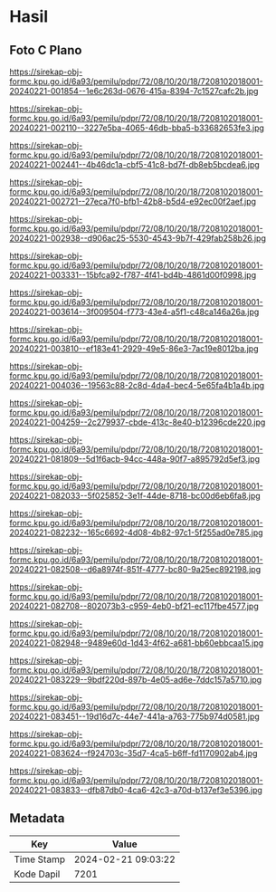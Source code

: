 # Hasil

## Foto C Plano

https://sirekap-obj-formc.kpu.go.id/6a93/pemilu/pdpr/72/08/10/20/18/7208102018001-20240221-001854--1e6c263d-0676-415a-8394-7c1527cafc2b.jpg

https://sirekap-obj-formc.kpu.go.id/6a93/pemilu/pdpr/72/08/10/20/18/7208102018001-20240221-002110--3227e5ba-4065-46db-bba5-b33682653fe3.jpg

https://sirekap-obj-formc.kpu.go.id/6a93/pemilu/pdpr/72/08/10/20/18/7208102018001-20240221-002441--4b46dc1a-cbf5-41c8-bd7f-db8eb5bcdea6.jpg

https://sirekap-obj-formc.kpu.go.id/6a93/pemilu/pdpr/72/08/10/20/18/7208102018001-20240221-002721--27eca7f0-bfb1-42b8-b5d4-e92ec00f2aef.jpg

https://sirekap-obj-formc.kpu.go.id/6a93/pemilu/pdpr/72/08/10/20/18/7208102018001-20240221-002938--d906ac25-5530-4543-9b7f-429fab258b26.jpg

https://sirekap-obj-formc.kpu.go.id/6a93/pemilu/pdpr/72/08/10/20/18/7208102018001-20240221-003331--15bfca92-f787-4f41-bd4b-4861d00f0998.jpg

https://sirekap-obj-formc.kpu.go.id/6a93/pemilu/pdpr/72/08/10/20/18/7208102018001-20240221-003614--3f009504-f773-43e4-a5f1-c48ca146a26a.jpg

https://sirekap-obj-formc.kpu.go.id/6a93/pemilu/pdpr/72/08/10/20/18/7208102018001-20240221-003810--ef183e41-2929-49e5-86e3-7ac19e8012ba.jpg

https://sirekap-obj-formc.kpu.go.id/6a93/pemilu/pdpr/72/08/10/20/18/7208102018001-20240221-004036--19563c88-2c8d-4da4-bec4-5e65fa4b1a4b.jpg

https://sirekap-obj-formc.kpu.go.id/6a93/pemilu/pdpr/72/08/10/20/18/7208102018001-20240221-004259--2c279937-cbde-413c-8e40-b12396cde220.jpg

https://sirekap-obj-formc.kpu.go.id/6a93/pemilu/pdpr/72/08/10/20/18/7208102018001-20240221-081809--5d1f6acb-94cc-448a-90f7-a895792d5ef3.jpg

https://sirekap-obj-formc.kpu.go.id/6a93/pemilu/pdpr/72/08/10/20/18/7208102018001-20240221-082033--5f025852-3e1f-44de-8718-bc00d6eb6fa8.jpg

https://sirekap-obj-formc.kpu.go.id/6a93/pemilu/pdpr/72/08/10/20/18/7208102018001-20240221-082232--165c6692-4d08-4b82-97c1-5f255ad0e785.jpg

https://sirekap-obj-formc.kpu.go.id/6a93/pemilu/pdpr/72/08/10/20/18/7208102018001-20240221-082508--d6a8974f-851f-4777-bc80-9a25ec892198.jpg

https://sirekap-obj-formc.kpu.go.id/6a93/pemilu/pdpr/72/08/10/20/18/7208102018001-20240221-082708--802073b3-c959-4eb0-bf21-ec117fbe4577.jpg

https://sirekap-obj-formc.kpu.go.id/6a93/pemilu/pdpr/72/08/10/20/18/7208102018001-20240221-082948--9489e60d-1d43-4f62-a681-bb60ebbcaa15.jpg

https://sirekap-obj-formc.kpu.go.id/6a93/pemilu/pdpr/72/08/10/20/18/7208102018001-20240221-083229--9bdf220d-897b-4e05-ad6e-7ddc157a5710.jpg

https://sirekap-obj-formc.kpu.go.id/6a93/pemilu/pdpr/72/08/10/20/18/7208102018001-20240221-083451--19d16d7c-44e7-441a-a763-775b974d0581.jpg

https://sirekap-obj-formc.kpu.go.id/6a93/pemilu/pdpr/72/08/10/20/18/7208102018001-20240221-083624--f924703c-35d7-4ca5-b6ff-fd1170902ab4.jpg

https://sirekap-obj-formc.kpu.go.id/6a93/pemilu/pdpr/72/08/10/20/18/7208102018001-20240221-083833--dfb87db0-4ca6-42c3-a70d-b137ef3e5396.jpg


## Metadata

| Key        | Value               |
| ---------- | ------------------- |
| Time Stamp | 2024-02-21 09:03:22 |
| Kode Dapil | 7201                |



